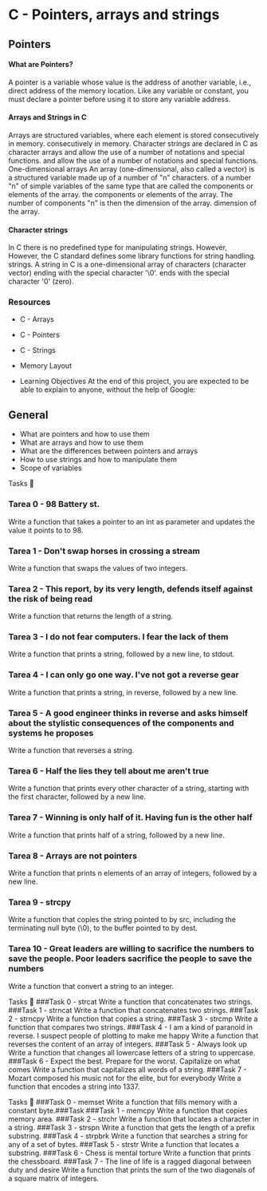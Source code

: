 # C - Pointers, arrays and strings
## Pointers
#### What are Pointers?
A pointer is a variable whose value is the address of another variable, i.e.,
direct address of the memory location. Like any variable or constant, you must
declare a pointer before using it to store any variable address.

#### Arrays and Strings in C
Arrays are structured variables, where each element is stored consecutively in memory.
consecutively in memory.
Character strings are declared in C as character arrays and allow the use of a number of notations and special functions.
and allow the use of a number of notations and special functions.
One-dimensional arrays
An array (one-dimensional, also called a vector) is a structured variable made up of a number of "n" characters.
of a number "n" of simple variables of the same type that are called the components or elements of the array.
the components or elements of the array. The number of components "n" is then the dimension of the array.
dimension of the array.

#### Character strings
In C there is no predefined type for manipulating strings. However,
However, the C standard defines some library functions for string handling.
strings.
A string in C is a one-dimensional array of characters (character vector) ending with the special character '\0'.
ends with the special character '0' (zero).

### Resources
+ C - Arrays
+ C - Pointers
+ C - Strings
+ Memory Layout

+ Learning Objectives
At the end of this project, you are expected to be able to explain to anyone, without the help of Google:

## General
+ What are pointers and how to use them
+ What are arrays and how to use them
+ What are the differences between pointers and arrays
+ How to use strings and how to manipulate them
+ Scope of variables

Tasks 📝
### Tarea 0 - 98 Battery st.
Write a function that takes a pointer to an int as parameter and updates the value it points to to 98.
### Tarea 1 - Don't swap horses in crossing a stream
Write a function that swaps the values of two integers.
### Tarea 2 - This report, by its very length, defends itself against the risk of being read
Write a function that returns the length of a string.
### Tarea 3 - I do not fear computers. I fear the lack of them
Write a function that prints a string, followed by a new line, to stdout.
### Tarea 4 - I can only go one way. I've not got a reverse gear
Write a function that prints a string, in reverse, followed by a new line.
### Tarea 5 - A good engineer thinks in reverse and asks himself about the stylistic consequences of the components and systems he proposes
Write a function that reverses a string.
### Tarea 6 - Half the lies they tell about me aren't true
Write a function that prints every other character of a string, starting with the first character, followed by a new line.
### Tarea 7 - Winning is only half of it. Having fun is the other half
Write a function that prints half of a string, followed by a new line.
### Tarea 8 - Arrays are not pointers
Write a function that prints n elements of an array of integers, followed by a new line.
### Tarea 9 - strcpy
Write a function that copies the string pointed to by src, including the terminating null byte (\0), to the buffer pointed to by dest.
### Tarea 10 - Great leaders are willing to sacrifice the numbers to save the people. Poor leaders sacrifice the people to save the numbers
Write a function that convert a string to an integer.

Tasks 📝
###Task 0 - strcat
Write a function that concatenates two strings.
###Task 1 -  strncat
Write a function that concatenates two strings.
###Task 2 - strncpy
Write a function that copies a string.
###Task 3 - strcmp
Write a function that compares two strings.
###Task 4 - I am a kind of paranoid in reverse. I suspect people of plotting to make me happy
Write a function that reverses the content of an array of integers.
###Task 5 - Always look up
Write a function that changes all lowercase letters of a string to uppercase.
###Task 6 - Expect the best. Prepare for the worst. Capitalize on what comes
Write a function that capitalizes all words of a string.
###Task 7 - Mozart composed his music not for the elite, but for everybody
Write a function that encodes a string into 1337.

Tasks 📝
###Task 0 - memset
Write a function that fills memory with a constant byte.###Task
###Task 1 - memcpy
Write a function that copies memory area.
###Task 2 - strchr
Write a function that locates a character in a string.
###Task 3 - strspn
Write a function that gets the length of a prefix substring.
###Task 4 - strpbrk
Write a function that searches a string for any of a set of bytes.
###Task 5 - strstr
Write a function that locates a substring.
###Task 6 - Chess is mental torture
Write a function that prints the chessboard.
###Task 7 - The line of life is a ragged diagonal between duty and desire
Write a function that prints the sum of the two diagonals of a square matrix of integers.
